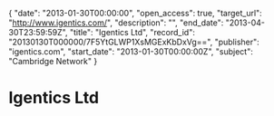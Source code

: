 {
  "date": "2013-01-30T00:00:00", 
  "open_access": true, 
  "target_url": "http://www.igentics.com/", 
  "description": "", 
  "end_date": "2013-04-30T23:59:59Z", 
  "title": "Igentics Ltd", 
  "record_id": "20130130T000000/7F5YtGLWP1XsMGExKbDxVg==", 
  "publisher": "igentics.com", 
  "start_date": "2013-01-30T00:00:00Z", 
  "subject": "Cambridge Network"
}

# Igentics Ltd

